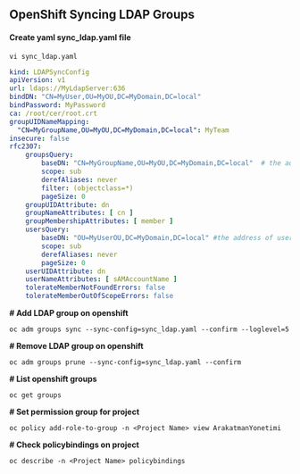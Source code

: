 ## OpenShift Syncing LDAP Groups

#### Create yaml sync_ldap.yaml file
```
vi sync_ldap.yaml
```
```yaml
kind: LDAPSyncConfig 
apiVersion: v1 
url: ldaps://MyLdapServer:636 
bindDN: "CN=MyUser,OU=MyOU,DC=MyDomain,DC=local" 
bindPassword: MyPassword 
ca: /root/cer/root.crt 
groupUIDNameMapping: 
  "CN=MyGroupName,OU=MyOU,DC=MyDomain,DC=local": MyTeam  
insecure: false 
rfc2307: 
    groupsQuery: 
        baseDN: "CN=MyGroupName,OU=MyOU,DC=MyDomain,DC=local"  # the address of the group to be added is given 
        scope: sub 
        derefAliases: never 
        filter: (objectclass=*) 
        pageSize: 0 
    groupUIDAttribute: dn 
    groupNameAttributes: [ cn ] 
    groupMembershipAttributes: [ member ] 
    usersQuery: 
        baseDN: "OU=MyUserOU,DC=MyDomain,DC=local" #the address of users connected to the group is given 
        scope: sub 
        derefAliases: never 
        pageSize: 0 
    userUIDAttribute: dn 
    userNameAttributes: [ sAMAccountName ] 
    tolerateMemberNotFoundErrors: false 
    tolerateMemberOutOfScopeErrors: false
```

**# Add LDAP group on openshift**
```
oc adm groups sync --sync-config=sync_ldap.yaml --confirm --loglevel=5
```
**# Remove LDAP group on openshift**
```
oc adm groups prune --sync-config=sync_ldap.yaml --confirm
```
**# List openshift groups**
```
oc get groups
```
**# Set permission group for project**
```
oc policy add-role-to-group -n <Project Name> view ArakatmanYonetimi
```
**# Check policybindings on project**
```
oc describe -n <Project Name> policybindings
```
